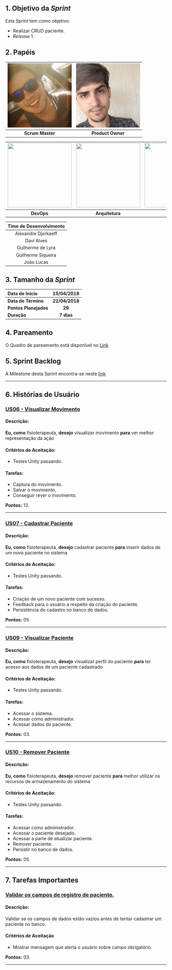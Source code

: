 ## 1. Objetivo da _Sprint_

<p align="justify">Esta <i>Sprint</i> tem como objetivo:</p>

- Realizar CRUD paciente.
- _Release_ 1.

## 2. Papéis

| <img src="https://github.com/RomeuCarvalhoAntunes/2018.1-Reabilitacao-Motora/blob/master/docs/imagens/grupo/Romeu_Antunes.png?raw=true" width="200" height="200"/> |  <img src="https://github.com/RomeuCarvalhoAntunes/2018.1-Reabilitacao-Motora/blob/master/docs/imagens/grupo/Lucas_Malta.png?raw=true" width="200" height="200"/> |
|:--:|:--:|
| **Scrum Master** | **Product Owner** |

| <img src="https://github.com/fga-gpp-mds/2018.1-Reabilitacao-Motora/blob/development/docs/imagens/grupo/Victor_Moura.png?raw=true" width="200" height="200"/> | <img src="https://github.com/fga-gpp-mds/2018.1-Reabilitacao-Motora/blob/development/docs/imagens/grupo/Vitor_Falc%C3%A3o.png?raw=true" width="200" height="200"/> | <img src="https://github.com/fga-gpp-mds/2018.1-Reabilitacao-Motora/blob/development/docs/imagens/grupo/Arthur_Diniz.png?raw=true" width="200" height="200"/> |
|:--:|:--:|:--:|
| **DevOps** | **Arquitetura** | **Joker** |

| Time de Desenvolvimento |
|:--:|
| Alexandre Djorkaeff |
| Davi Alves |
| Guilherme de Lyra |
| Guilherme Siqueira |
| João Lucas |

## 3. Tamanho da _Sprint_

| Data de Início | 15/04/2018 |
|:--|:--:|
| **Data de Término** | **22/04/2018** |
| **Pontos Planejados** | **29**|
| **Duração** | **7 dias** |


## 4. Pareamento

O Quadro de pareamento está disponível no [Link](https://raw.githubusercontent.com/RomeuCarvalhoAntunes/2018.1-Reabilitacao-Motora/master/docs/imagens/Quadro%20de%20Pareamento/Quadro_de_Pareamento_Sprint06.png)



## 5. Sprint Backlog

A Milestone desta Sprint encontra-se neste [link](https://github.com/fga-gpp-mds/2018.1-Reabilitacao-Motora/milestone/7)

-------

## 6. Histórias de Usuário


### [US06 - Visualizar Movimento](https://github.com/fga-gpp-mds/2018.1-Reabilitacao-Motora/issues/135)

#### Descrição:
**Eu, como**  fisioterapeuta, **desejo** visualizar movimento  **para** ver melhor representação da ação

#### Critérios de Aceitação:
- Testes Unity passando.

#### Tarefas:
- Captura do movimento.
- Salvar o movimento.
- Conseguir rever o movimento.

**Pontos:** 13.

---

### [US07 - Cadastrar Paciente](https://github.com/fga-gpp-mds/2018.1-Reabilitacao-Motora/issues/95)

#### Descrição:
**Eu, como**  fisioterapeuta, **desejo** cadastrar paciente  **para** inserir dados de um novo paciente no sistema

#### Critérios de Aceitação:
- Testes Unity passando.

#### Tarefas:
- Criação de um novo paciente com sucesso.
- Feedback para o usuário a respeito da criação do paciente.
- Persistência do cadastro no banco de dados.

**Pontos:** 05.

---

### [US09 - Visualizar Paciente](https://github.com/fga-gpp-mds/2018.1-Reabilitacao-Motora/issues/137)

#### Descrição:
**Eu, como**  fisioterapeuta, **desejo** visualizar perfil do paciente  **para** ter acesso aos dados de um paciente cadastrado

#### Critérios de Aceitação:
- Testes Unity passando.

#### Tarefas:
- Acessar o sistema.
- Acessar como administrador.
- Acessar dados do paciente.

**Pontos:** 03.

---

### [US10 - Remover Paciente](https://github.com/fga-gpp-mds/2018.1-Reabilitacao-Motora/issues/138)

#### Descrição:
**Eu, como**  fisioterapeuta, **desejo** remover paciente  **para** melhor utilizar os recursos de armazenamento do sistema

#### Critérios de Aceitação:
- Testes Unity passando.

#### Tarefas:
- Acessar como administrador.
- Acessar o paciente desejado.
- Acessar a parte de atualizar paciente.
- Remover paciente.
- Persistir no banco de dados.

**Pontos:** 05.

---


## 7. Tarefas Importantes

### [Validar os campos de registro de paciente.](https://github.com/fga-gpp-mds/2018.1-Reabilitacao-Motora/issues/131)

#### Descrição:
Validar se os campos de dados estão vazios antes de tentar cadastrar um paciente no banco.

#### Critérios de Aceitação
- Mostrar mensagem que alerta o usuário sobre campo obrigatório.

**Pontos:** 03.

---
